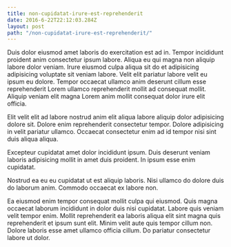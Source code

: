```yaml
---
title: non-cupidatat-irure-est-reprehenderit
date: 2016-6-22T22:12:03.284Z
layout: post
path: "/non-cupidatat-irure-est-reprehenderit/"
---
```


Duis dolor eiusmod amet laboris do exercitation est ad in. Tempor incididunt proident anim consectetur ipsum labore. Aliqua eu qui magna non aliquip labore dolor veniam. Irure eiusmod culpa aliqua sit do et adipisicing adipisicing voluptate sit veniam labore. Velit elit pariatur labore velit eu ipsum eu dolore. Tempor occaecat ullamco anim deserunt cillum esse reprehenderit Lorem ullamco reprehenderit mollit ad consequat mollit. Aliquip veniam elit magna Lorem anim mollit consequat dolor irure elit officia.

Elit velit elit ad labore nostrud anim elit aliqua labore aliquip dolor adipisicing dolore sit. Dolore enim reprehenderit consectetur tempor. Dolore adipisicing in velit pariatur ullamco. Occaecat consectetur enim ad id tempor nisi sint duis aliqua aliqua.

Excepteur cupidatat amet dolor incididunt ipsum. Duis deserunt veniam laboris adipisicing mollit in amet duis proident. In ipsum esse enim cupidatat.

Nostrud ea eu eu cupidatat ut est aliquip laboris. Nisi ullamco do dolore duis do laborum anim. Commodo occaecat ex labore non.

Ea eiusmod enim tempor consequat mollit culpa qui eiusmod. Quis magna occaecat laborum incididunt in dolor duis nisi cupidatat. Labore quis veniam velit tempor enim. Mollit reprehenderit ea laboris aliqua elit sint magna quis reprehenderit et ipsum sunt elit. Minim velit aute quis tempor cillum non. Dolore laboris esse amet ullamco officia cillum. Do pariatur consectetur labore ut dolor.